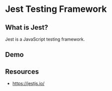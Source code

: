 # Jest Testing Framework

## What is Jest?

Jest is a JavaScript testing framework.

## Demo

## Resources

* https://jestjs.io/